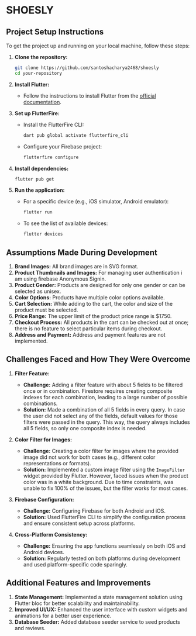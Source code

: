 # SHOESLY 

## Project Setup Instructions
To get the project up and running on your local machine, follow these steps:

1. **Clone the repository:**
    ```bash
    git clone https://github.com/santoshacharya2468/shoesly
    cd your-repository
    ```

2. **Install Flutter:**
    - Follow the instructions to install Flutter from the [official documentation](https://flutter.dev/docs/get-started/install).

3. **Set up FlutterFire:**
    - Install the FlutterFire CLI:
        ```bash
        dart pub global activate flutterfire_cli
        ```
    - Configure your Firebase project:
        ```bash
        flutterfire configure
        ```

4. **Install dependencies:**
    ```bash
    flutter pub get
    ```

5. **Run the application:**
    - For a specific device (e.g., iOS simulator, Android emulator):
        ```bash
        flutter run
        ```
    - To see the list of available devices:
        ```bash
        flutter devices
        ```

## Assumptions Made During Development

1. **Brand Images:** All brand images are in SVG format.
2. **Product Thumbnails and Images:** For managing user authentication i am using firebase Anonymous Signin.
3. **Product Gender:** Products are designed for only one gender or can be selected as unisex.
4. **Color Options:** Products have multiple color options available.
5. **Cart Selection:** While adding to the cart, the color and size of the product must be selected.
6. **Price Range:** The upper limit of the product price range is $1750.
7. **Checkout Process:** All products in the cart can be checked out at once; there is no feature to select particular items during checkout.
8. **Address and Payment:** Address and payment features are not implemented.

## Challenges Faced and How They Were Overcome
1. **Filter Feature:**
    - **Challenge:** Adding a filter feature with about 5 fields to be filtered once or in combination. Firestore requires creating composite indexes for each combination, leading to a large number of possible combinations.
    - **Solution:** Made a combination of all 5 fields in every query. In case the user did not select any of the fields, default values for those filters were passed in the query. This way, the query always includes all 5 fields, so only one composite index is needed.

2. **Color Filter for Images:**
    - **Challenge:** Creating a color filter for images where the provided image did not work for both cases (e.g., different color representations or formats).
    - **Solution:** Implemented a custom image filter using the `ImageFilter` widget provided by Flutter. However, faced issues when the product color was in a white background. Due to time constraints, was unable to fix 100% of the issues, but the filter works for most cases.

3. **Firebase Configuration:**
    - **Challenge:** Configuring Firebase for both Android and iOS.
    - **Solution:** Used FlutterFire CLI to simplify the configuration process and ensure consistent setup across platforms.

4. **Cross-Platform Consistency:**
    - **Challenge:** Ensuring the app functions seamlessly on both iOS and Android devices.
    - **Solution:** Regularly tested on both platforms during development and used platform-specific code sparingly.


## Additional Features and Improvements
1. **State Management:** Implemented a state management solution using Flutter bloc for better scalability and maintainability.
2. **Improved UI/UX:** Enhanced the user interface with custom widgets and animations for a better user experience.
3. **Database Seeder:** Added database seeder service to seed products and reviews.
